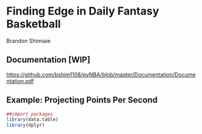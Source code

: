 Finding Edge in Daily Fantasy Basketball
================
Brandon Shimiaie

Documentation [WIP]
---------------------------------------

https://github.com/bshim1108/pyNBA/blob/master/Documentation/Documentation.pdf

Example: Projecting Points Per Second
---------------------------------------

``` r
##import packages
library(data.table)
library(dplyr)
```
